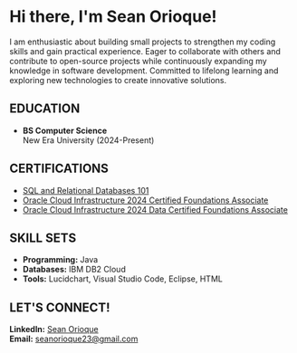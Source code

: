 <h1>Hi there, I'm Sean Orioque!</h1>

<p>
    I am enthusiastic about building small projects to strengthen my coding skills and gain practical experience. Eager to collaborate with others and contribute to open-source projects while continuously expanding my knowledge in software development. Committed to lifelong learning and exploring new technologies to create innovative solutions.
</p>

<h2>EDUCATION</h2>
<ul>
    <li>
        <strong>BS Computer Science</strong><br>
        New Era University (2024-Present)
    </li>
</ul>

<h2>CERTIFICATIONS</h2>
<ul>
    <li>
        <a href="https://courses.cognitiveclass.ai/certificates/8cf71d0105af4257a31e3bc29aaa848e">SQL and Relational Databases 101</a><br>
    </li>
    <li>
        <a   href="https://catalog-education.oracle.com/ords/certview/sharebadge?id=D3253DC3EB8FCB05E2C2FD8EDE344A0F1E0F72A832E2615D15EEC51B18DF406C"> Oracle Cloud Infrastructure 2024 Certified Foundations Associate</a>
    </li>
    <li>
        <a href="https://catalog-education.oracle.com/ords/certview/sharebadge?id=D3253DC3EB8FCB05E2C2FD8EDE344A0FB4E8D5C102A2F2A56F16A12E59DE2166"> Oracle Cloud Infrastructure 2024 Data Certified Foundations Associate</a>
    </li>
</ul>

<h2>SKILL SETS</h2>
<ul>
    <li><strong>Programming:</strong> Java</li>
    <li><strong>Databases:</strong> IBM DB2 Cloud</li>
    <li><strong>Tools:</strong> Lucidchart, Visual Studio Code, Eclipse, HTML</li>
</ul>

<h2>LET'S CONNECT!</h2>
<p>
    <strong>LinkedIn:</strong> <a href="https://www.linkedin.com/in/sean-orioque">Sean Orioque</a><br>
    <strong>Email:</strong> <a href="mailto:seanorioque23@gmail.com">seanorioque23@gmail.com</a>
</p>
